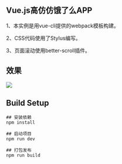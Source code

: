 
## Vue.js高仿仿饿了么APP


1、本实例是用vue-cli提供的webpack模板构建。

2、CSS代码使用了Stylus编写。

3、页面滚动使用better-scroll插件。

## 效果

![](https://i.imgur.com/nRjwMb0.gif)


## Build Setup
	
	## 安装依赖
	npm install
	
	## 启动项目
	npm run dev
	
	## 打包发布
	npm run build
	
